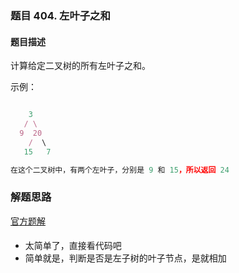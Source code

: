 ### 题目 404. 左叶子之和
#### 题目描述
计算给定二叉树的所有左叶子之和。

示例：
```js

    3
   / \
  9  20
    /  \
   15   7

在这个二叉树中，有两个左叶子，分别是 9 和 15，所以返回 24
```

### 解题思路
[官方题解](https://leetcode-cn.com/problems/sum-of-left-leaves/solution/zuo-xie-zi-zhi-he-by-leetcode-solution/)
#### 
- 太简单了，直接看代码吧
- 简单就是，判断是否是左子树的叶子节点，是就相加